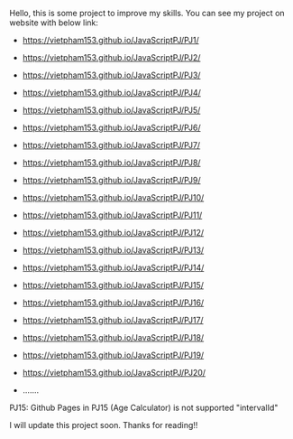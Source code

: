 Hello,  this is some project to improve my skills. You can see my project on website with below link:
- https://vietpham153.github.io/JavaScriptPJ/PJ1/
- https://vietpham153.github.io/JavaScriptPJ/PJ2/
- https://vietpham153.github.io/JavaScriptPJ/PJ3/
- https://vietpham153.github.io/JavaScriptPJ/PJ4/
- https://vietpham153.github.io/JavaScriptPJ/PJ5/
- https://vietpham153.github.io/JavaScriptPJ/PJ6/
- https://vietpham153.github.io/JavaScriptPJ/PJ7/
- https://vietpham153.github.io/JavaScriptPJ/PJ8/
- https://vietpham153.github.io/JavaScriptPJ/PJ9/
- https://vietpham153.github.io/JavaScriptPJ/PJ10/
- https://vietpham153.github.io/JavaScriptPJ/PJ11/
- https://vietpham153.github.io/JavaScriptPJ/PJ12/
- https://vietpham153.github.io/JavaScriptPJ/PJ13/
- https://vietpham153.github.io/JavaScriptPJ/PJ14/
- https://vietpham153.github.io/JavaScriptPJ/PJ15/
- https://vietpham153.github.io/JavaScriptPJ/PJ16/
- https://vietpham153.github.io/JavaScriptPJ/PJ17/
- https://vietpham153.github.io/JavaScriptPJ/PJ18/
- https://vietpham153.github.io/JavaScriptPJ/PJ19/
- https://vietpham153.github.io/JavaScriptPJ/PJ20/

- .......


PJ15: Github Pages in PJ15 (Age Calculator) is not supported "intervalId"


I will update this project soon.
Thanks for reading!!